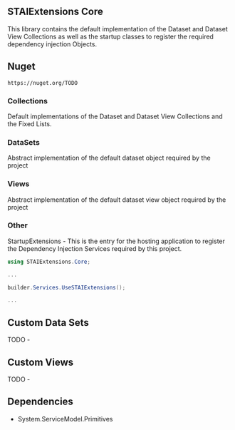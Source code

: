 ## STAIExtensions Core

This library contains the default implementation of the Dataset and Dataset View Collections
as well as the startup classes to register the required dependency injection Objects.

## Nuget

```http request
https://nuget.org/TODO
```

### Collections
Default implementations of the Dataset and Dataset View Collections and the Fixed Lists.

### DataSets
Abstract implementation of the default dataset object required by the project

### Views
Abstract implementation of the default dataset view object required by the project

### Other

StartupExtensions - This is the entry for the hosting application to register the Dependency Injection Services required by this project.

```c#
using STAIExtensions.Core;

...

builder.Services.UseSTAIExtensions();

...

```

## Custom Data Sets
TODO - 
## Custom Views
TODO -
## Dependencies

- System.ServiceModel.Primitives